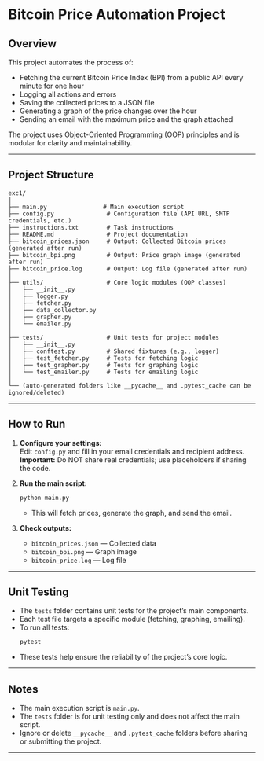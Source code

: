 # Bitcoin Price Automation Project

## Overview

This project automates the process of:
- Fetching the current Bitcoin Price Index (BPI) from a public API every minute for one hour
- Logging all actions and errors
- Saving the collected prices to a JSON file
- Generating a graph of the price changes over the hour
- Sending an email with the maximum price and the graph attached

The project uses Object-Oriented Programming (OOP) principles and is modular for clarity and maintainability.

---

## Project Structure

```
exc1/
│
├── main.py                # Main execution script
├── config.py               # Configuration file (API URL, SMTP credentials, etc.)
├── instructions.txt        # Task instructions
├── README.md               # Project documentation
├── bitcoin_prices.json     # Output: Collected Bitcoin prices (generated after run)
├── bitcoin_bpi.png         # Output: Price graph image (generated after run)
├── bitcoin_price.log       # Output: Log file (generated after run)
│
├── utils/                  # Core logic modules (OOP classes)
│   ├── __init__.py
│   ├── logger.py
│   ├── fetcher.py
│   ├── data_collector.py
│   ├── grapher.py
│   └── emailer.py
│
├── tests/                  # Unit tests for project modules
│   ├── __init__.py
│   ├── conftest.py         # Shared fixtures (e.g., logger)
│   ├── test_fetcher.py     # Tests for fetching logic
│   ├── test_grapher.py     # Tests for graphing logic
│   └── test_emailer.py     # Tests for emailing logic
│
└── (auto-generated folders like __pycache__ and .pytest_cache can be ignored/deleted)
```

---

## How to Run

1. **Configure your settings:**  
   Edit `config.py` and fill in your email credentials and recipient address.  
   **Important:** Do NOT share real credentials; use placeholders if sharing the code.

2. **Run the main script:**  
   ```bash
   python main.py
   ```
   - This will fetch prices, generate the graph, and send the email.

3. **Check outputs:**  
   - `bitcoin_prices.json` — Collected data
   - `bitcoin_bpi.png` — Graph image
   - `bitcoin_price.log` — Log file

---

## Unit Testing

- The `tests` folder contains unit tests for the project’s main components.
- Each test file targets a specific module (fetching, graphing, emailing).
- To run all tests:
  ```bash
  pytest
  ```
- These tests help ensure the reliability of the project’s core logic.

---

## Notes

- The main execution script is `main.py`.
- The `tests` folder is for unit testing only and does not affect the main script.
- Ignore or delete `__pycache__` and `.pytest_cache` folders before sharing or submitting the project.

---
